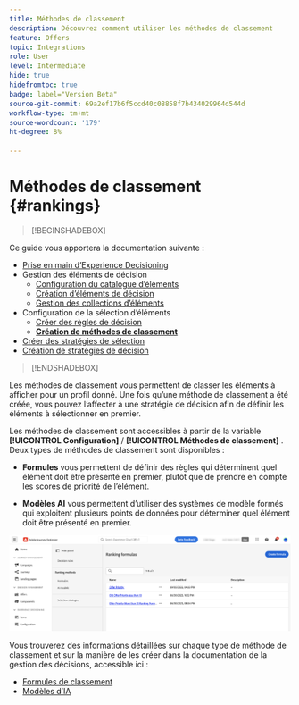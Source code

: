 ```yaml
---
title: Méthodes de classement
description: Découvrez comment utiliser les méthodes de classement
feature: Offers
topic: Integrations
role: User
level: Intermediate
hide: true
hidefromtoc: true
badge: label="Version Beta"
source-git-commit: 69a2ef17b6f5ccd40c08858f7b434029964d544d
workflow-type: tm+mt
source-wordcount: '179'
ht-degree: 8%

---
```


# Méthodes de classement {#rankings}

>[!BEGINSHADEBOX]

Ce guide vous apportera la documentation suivante :

* [Prise en main d’Experience Decisioning](gs-experience-decisioning.md)
* Gestion des éléments de décision
   * [Configuration du catalogue d’éléments](catalogs.md)
   * [Création d’éléments de décision](items.md)
   * [Gestion des collections d’éléments](collections.md)
* Configuration de la sélection d’éléments
   * [Créer des règles de décision](rules.md)
   * **[Création de méthodes de classement](ranking.md)**
* [Créer des stratégies de sélection](selection-strategies.md)
* [Création de stratégies de décision](create-decision.md)

>[!ENDSHADEBOX]

Les méthodes de classement vous permettent de classer les éléments à afficher pour un profil donné. Une fois qu’une méthode de classement a été créée, vous pouvez l’affecter à une stratégie de décision afin de définir les éléments à sélectionner en premier.

Les méthodes de classement sont accessibles à partir de la variable **[!UICONTROL Configuration]** / **[!UICONTROL Méthodes de classement]** . Deux types de méthodes de classement sont disponibles :

* **Formules** vous permettent de définir des règles qui déterminent quel élément doit être présenté en premier, plutôt que de prendre en compte les scores de priorité de l’élément.

* **Modèles AI** vous permettent d’utiliser des systèmes de modèle formés qui exploitent plusieurs points de données pour déterminer quel élément doit être présenté en premier.

![](assets/ranking-create.png)

Vous trouverez des informations détaillées sur chaque type de méthode de classement et sur la manière de les créer dans la documentation de la gestion des décisions, accessible ici :

* [Formules de classement](../offers/ranking/create-ranking-formulas.md)
* [Modèles d’IA](../offers/ranking/ai-models.md)
